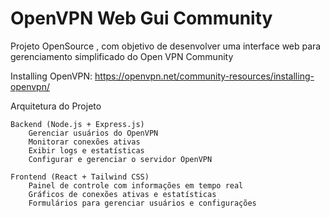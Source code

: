 # OpenVPN Web Gui Community

Projeto OpenSource , com objetivo de desenvolver uma interface web para gerenciamento simplificado do Open VPN Community

Installing OpenVPN: https://openvpn.net/community-resources/installing-openvpn/

Arquitetura do Projeto

    Backend (Node.js + Express.js)
        Gerenciar usuários do OpenVPN
        Monitorar conexões ativas
        Exibir logs e estatísticas
        Configurar e gerenciar o servidor OpenVPN

    Frontend (React + Tailwind CSS)
        Painel de controle com informações em tempo real
        Gráficos de conexões ativas e estatísticas
        Formulários para gerenciar usuários e configurações
